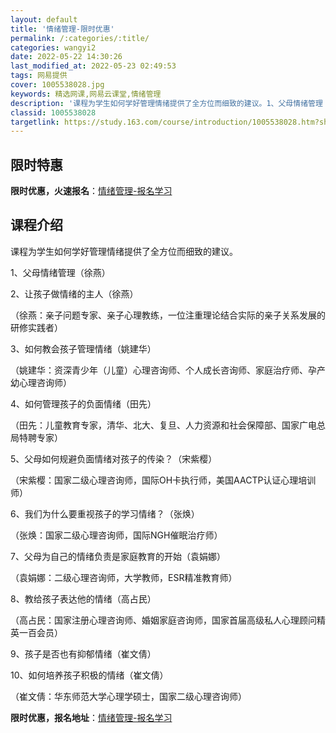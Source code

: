```yaml
---
layout: default
title: '情绪管理-限时优惠'
permalink: /:categories/:title/
categories: wangyi2
date: 2022-05-22 14:30:26
last_modified_at: 2022-05-23 02:49:53
tags: 网易提供
cover: 1005538028.jpg
keywords: 精选网课,网易云课堂,情绪管理
description: '课程为学生如何学好管理情绪提供了全方位而细致的建议。1、父母情绪管理（徐燕）2、让孩子做情绪的主人（徐燕）（徐燕：亲子问'
classid: 1005538028
targetlink: https://study.163.com/course/introduction/1005538028.htm?share=1&shareId=1025206652&utm_campaign=share&utm_medium=iphoneShare&utm_source=&utm_u=1025206652
---
```


## 限时特惠

**限时优惠，火速报名**：[情绪管理-报名学习](https://study.163.com/course/introduction/1005538028.htm?share=1&shareId=1025206652&utm_campaign=share&utm_medium=iphoneShare&utm_source=&utm_u=1025206652)

## 课程介绍

课程为学生如何学好管理情绪提供了全方位而细致的建议。



1、父母情绪管理（徐燕）

2、让孩子做情绪的主人（徐燕）

（徐燕：亲子问题专家、亲子心理教练，一位注重理论结合实际的亲子关系发展的研修实践者）



3、如何教会孩子管理情绪（姚建华）

（姚建华：资深青少年（儿童）心理咨询师、个人成长咨询师、家庭治疗师、孕产幼心理咨询师）



4、如何管理孩子的负面情绪（田先）

（田先：儿童教育专家，清华、北大、复旦、人力资源和社会保障部、国家广电总局特聘专家）



5、父母如何规避负面情绪对孩子的传染？（宋紫樱）

（宋紫樱：国家二级心理咨询师，国际OH卡执行师，美国AACTP认证心理培训师）



6、我们为什么要重视孩子的学习情绪？（张焕）

（张焕：国家二级心理咨询师，国际NGH催眠治疗师）



7、父母为自己的情绪负责是家庭教育的开始（袁娟娜）

（袁娟娜：二级心理咨询师，大学教师，ESR精准教育师）



8、教给孩子表达他的情绪（高占民）

（高占民：国家注册心理咨询师、婚姻家庭咨询师，国家首届高级私人心理顾问精英一百会员）



9、孩子是否也有抑郁情绪（崔文倩）

10、如何培养孩子积极的情绪（崔文倩）

（崔文倩：华东师范大学心理学硕士，国家二级心理咨询师）

**限时优惠，报名地址**：[情绪管理-报名学习](https://study.163.com/course/introduction/1005538028.htm?share=1&shareId=1025206652&utm_campaign=share&utm_medium=iphoneShare&utm_source=&utm_u=1025206652)

